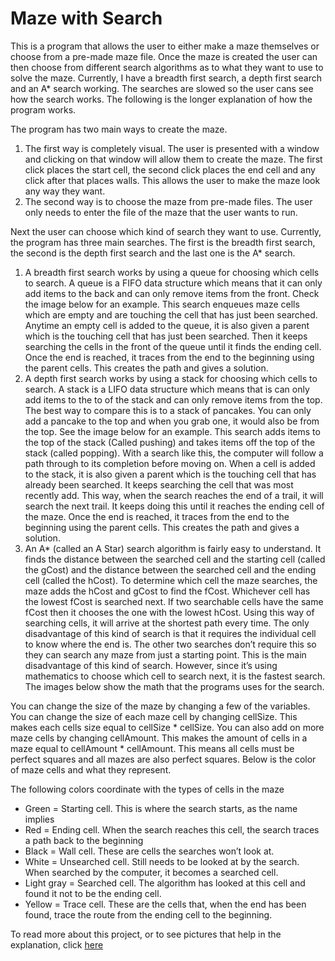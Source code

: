 # Maze with Search

This is a program that allows the user to either make a maze themselves or choose from a pre-made maze file. Once the maze is created the user can then choose from different search algorithms as to what they want to use to solve the maze. Currently, I have a breadth first search, a depth first search and an A* search working. The searches are slowed so the user cans see how the search works. The following is the longer explanation of how the program works.

The program has two main ways to create the maze.

1. The first way is completely visual. The user is presented with a window and clicking on that window will allow them to create the maze. The first click places the start cell, the second click places the end cell and any click after that places walls. This allows the user to make the maze look any way they want.
2. The second way is to choose the maze from pre-made files. The user only needs to enter the file of the maze that the user wants to run.

Next the user can choose which kind of search they want to use. Currently, the program has three main searches. The first is the breadth first search, the second is the depth first search and the last one is the A* search.

1. A breadth first search works by using a queue for choosing which cells to search. A queue is a FIFO data structure which means that it can only add items to the back and can only remove items from the front. Check the image below for an example. This search enqueues maze cells which are empty and are touching the cell that has just been searched. Anytime an empty cell is added to the queue, it is also given a parent which is the touching cell that has just been searched. Then it keeps searching the cells in the front of the queue until it finds the ending cell. Once the end is reached, it traces from the end to the beginning using the parent cells. This creates the path and gives a solution.
2. A depth first search works by using a stack for choosing which cells to search. A stack is a LIFO data structure which means that is can only add items to the to of the stack and can only remove items from the top. The best way to compare this is to a stack of pancakes. You can only add a pancake to the top and when you grab one, it would also be from the top. See the image below for an example. This search adds items to the top of the stack (Called pushing) and takes items off the top of the stack (called popping). With a search like this, the computer will follow a path through to its completion before moving on. When a cell is added to the stack, it is also given a parent which is the touching cell that has already been searched. It keeps searching the cell that was most recently add. This way, when the search reaches the end of a trail, it will search the next trail. It keeps doing this until it reaches the ending cell of the maze. Once the end is reached, it traces from the end to the beginning using the parent cells. This creates the path and gives a solution.
3. An A* (called an A Star) search algorithm is fairly easy to understand. It finds the distance between the searched cell and the starting cell (called the gCost) and the distance between the searched cell and the ending cell (called the hCost). To determine which cell the maze searches, the maze adds the hCost and gCost to find the fCost. Whichever cell has the lowest fCost is searched next. If two searchable cells have the same fCost then it chooses the one with the lowest hCost. Using this way of searching cells, it will arrive at the shortest path every time. The only disadvantage of this kind of search is that it requires the individual cell to know where the end is. The other two searches don’t require this so they can search any maze from just a starting point. This is the main disadvantage of this kind of search. However, since it’s using mathematics to choose which cell to search next, it is the fastest search. The images below show the math that the programs uses for the search.

You can change the size of the maze by changing a few of the variables. You can change the size of each maze cell by changing cellSize. This makes each cells size equal to cellSize * cellSize. You can also add on more maze cells by changing cellAmount. This makes the amount of cells in a maze equal to cellAmount * cellAmount. This means all cells must be perfect squares and all mazes are also perfect squares. Below is the color of maze cells and what they represent.

The following colors coordinate with the types of cells in the maze

- Green = Starting cell. This is where the search starts, as the name implies
- Red = Ending cell. When the search reaches this cell, the search traces a path back to the beginning
- Black = Wall cell. These are cells the searches won’t look at.
- White = Unsearched cell. Still needs to be looked at by the search. When searched by the computer, it becomes a searched cell.
- Light gray = Searched cell. The algorithm has looked at this cell and found it not to be the ending cell.
- Yellow = Trace cell. These are the cells that, when the end has been found, trace the route from the ending cell to the beginning.

To read more about this project, or to see pictures that help in the explanation, click [here](https://cartermoseley.com/java-maze-with-search/)

